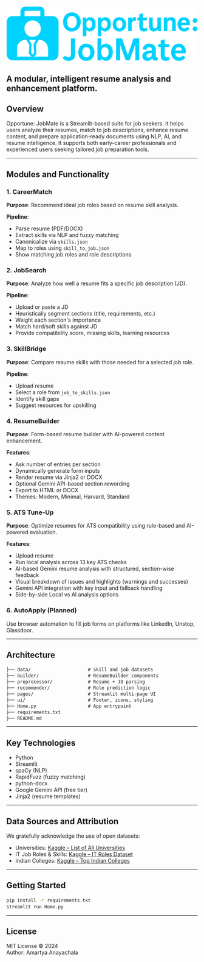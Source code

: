 
![Opportune: JobMate](ui/assets/header.png)
---
A modular, intelligent resume analysis and enhancement platform.
---

## Overview  
Opportune: JobMate is a Streamlit-based suite for job seekers. It helps users analyze their resumes, match to job descriptions, enhance resume content, and prepare application-ready documents using NLP, AI, and resume intelligence. It supports both early-career professionals and experienced users seeking tailored job preparation tools.

---

## Modules and Functionality  

### 1. CareerMatch  
**Purpose**: Recommend ideal job roles based on resume skill analysis.

**Pipeline**:
- Parse resume (PDF/DOCX)
- Extract skills via NLP and fuzzy matching
- Canonicalize via `skills.json`
- Map to roles using `skill_to_job.json`
- Show matching job roles and role descriptions

### 2. JobSearch
**Purpose**: Analyze how well a resume fits a specific job description (JD).

**Pipeline**:
- Upload or paste a JD
- Heuristically segment sections (title, requirements, etc.)
- Weight each section's importance
- Match hard/soft skills against JD
- Provide compatibility score, missing skills, learning resources

### 3. SkillBridge  
**Purpose**: Compare resume skills with those needed for a selected job role.

**Pipeline**:
- Upload resume
- Select a role from `job_to_skills.json`
- Identify skill gaps
- Suggest resources for upskilling

### 4. ResumeBuilder  
**Purpose**: Form-based resume builder with AI-powered content enhancement.

**Features**:
- Ask number of entries per section
- Dynamically generate form inputs
- Render resume via Jinja2 or DOCX
- Optional Gemini API-based section rewording
- Export to HTML or DOCX
- Themes: Modern, Minimal, Harvard, Standard

### 5. ATS Tune-Up  
**Purpose**: Optimize resumes for ATS compatibility using rule-based and AI-powered evaluation.

**Features**:
- Upload resume
- Run local analysis across 13 key ATS checks
- AI-based Gemini resume analysis with structured, section-wise feedback
- Visual breakdown of issues and highlights (warnings and successes)
- Gemini API integration with key input and fallback handling
- Side-by-side Local vs AI analysis options

### 6. AutoApply (Planned)  
Use browser automation to fill job forms on platforms like LinkedIn, Unstop, Glassdoor.

---

## Architecture

```
├── data/                     # Skill and job datasets
├── builder/                  # ResumeBuilder components
├── preprocessor/             # Resume + JD parsing
├── recommender/              # Role prediction logic
├── pages/                    # Streamlit multi-page UI
├── ui/                       # Footer, icons, styling
├── Home.py                   # App entrypoint
├── requirements.txt
├── README.md
```

---

## Key Technologies

- Python
- Streamlit
- spaCy (NLP)
- RapidFuzz (fuzzy matching)
- python-docx
- Google Gemini API (free tier)
- Jinja2 (resume templates)

---

## Data Sources and Attribution

We gratefully acknowledge the use of open datasets:

- Universities: [Kaggle – List of All Universities](https://www.kaggle.com/datasets/anshdwvdi/list-of-all-universities-in-the-world)
- IT Job Roles & Skills: [Kaggle – IT Roles Dataset](https://www.kaggle.com/datasets/dhivyadharunaba/it-job-roles-skills-dataset)
- Indian Colleges: [Kaggle – Top Indian Colleges](https://www.kaggle.com/datasets/soumyadipghorai/top-indian-colleges)

---

## Getting Started

```bash
pip install -r requirements.txt
streamlit run Home.py
```

---

## License  
MIT License © 2024  
Author: Amartya Anayachala